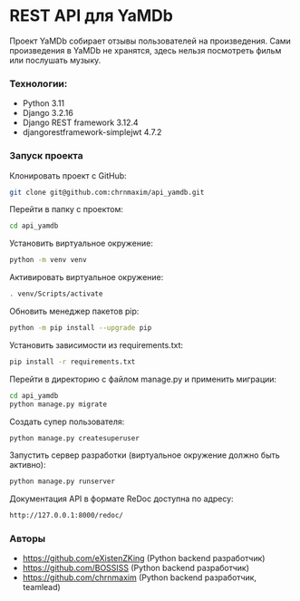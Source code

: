 # REST API для YaMDb

Проект YaMDb собирает отзывы пользователей на произведения. Сами произведения в YaMDb не хранятся, здесь нельзя посмотреть фильм или послушать музыку.

### Технологии:
* Python 3.11
* Django 3.2.16
* Django REST framework 3.12.4
* djangorestframework-simplejwt 4.7.2

### Запуск проекта

Клонировать проект c GitHub:

```bash
git clone git@github.com:chrnmaxim/api_yamdb.git
```

Перейти в папку с проектом:

```bash
cd api_yamdb
```
Установить виртуальное окружение:
```bash
python -m venv venv
```
Активировать виртуальное окружениe:
```bash
. venv/Scripts/activate
```
Обновить менеджер пакетов pip:
```bash
python -m pip install --upgrade pip
```
Установить зависимости из requirements.txt:
```bash
pip install -r requirements.txt
``` 
Перейти в директорию с файлом manage.py и применить миграции:
```bash
cd api_yamdb
python manage.py migrate
``` 
Создать супер пользователя:

```bash
python manage.py createsuperuser
```
Запустить сервер разработки (виртуальное окружение должно быть активно):
```bash
python manage.py runserver 
```
Документация API в формате ReDoc доступна по адресу:
```bash
http://127.0.0.1:8000/redoc/
```

### Авторы
* https://github.com/eXistenZKing (Python backend разработчик)
* https://github.com/BOSSISS (Python backend разработчик)
* https://github.com/chrnmaxim (Python backend разработчик, teamlead)
